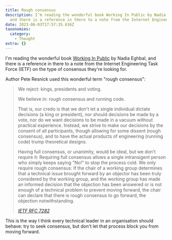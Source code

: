 ```yaml
---
title: Rough consensus
description: I’m reading the wonderful book Working In Public by Nadia Eghbal,
  and there is a reference in there to a note from the Internet Engineering…
date: 2023-06-03T17:57:35.636Z
taxonomies:
  category:
    - Thought
extra: {}
---
```

I'm reading the wonderful book [Working In Public](https://press.stripe.com/working-in-public) by Nadia Eghbal, and there is a reference in there to a note from the Internet Engineering Task Force (IETF) on the type of consensus they're looking for.

Author Pete Resnick used this wonderful term "rough consensus":

> We reject: kings, presidents and voting.
> 
> We believe in: rough consensus and running code.
> 
> That is, our credo is that we don't let a single individual dictate decisions (a king or president), nor should decisions be made by a vote, nor do we want decisions to be made in a vacuum without practical experience.
> Instead, we strive to make our decisions by the consent of all participants, though allowing for some dissent (rough consensus), and to have the actual products of engineering (running code) trump theoretical designs.
> 
> Having full consensus, or unanimity, would be ideal, but we don't require it: Requiring full consensus allows a single intransigent person who simply keeps saying "No!" to stop the process cold.  We only require rough consensus: If the chair of a working group determines that a technical issue brought forward by an objector has been truly considered by the working group, and the working group has made an informed decision that the objection has been answered or is not enough of a technical problem to prevent moving forward, the chair can declare that there is rough consensus to go forward, the objection notwithstanding.
> 
> _[IETF RFC 7282](https://datatracker.ietf.org/doc/html/rfc7282)_

This is the way I think every technical leader in an organisation should behave: try to seek consensus, but don't let that process block you from moving forward.